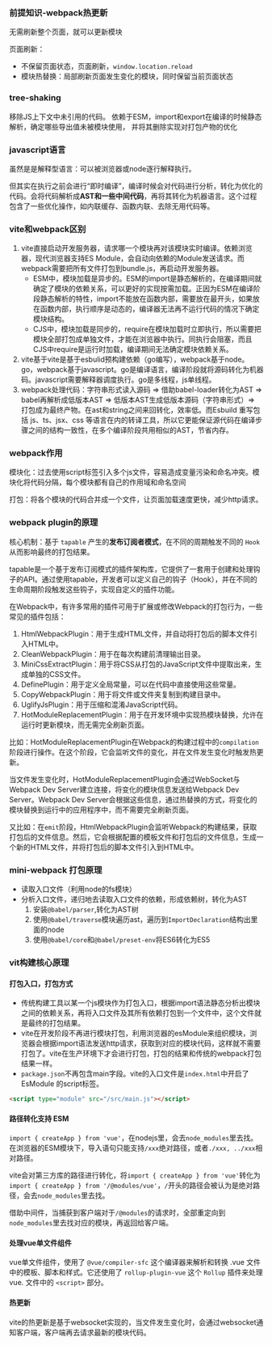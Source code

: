 ### 前提知识-webpack热更新

无需刷新整个页面，就可以更新模块

页面刷新：
+ 不保留页面状态，页面刷新，`window.location.reload`
+ 模块热替换：局部刷新页面发生变化的模块，同时保留当前页面状态

### tree-shaking
移除JS上下文中未引用的代码。
依赖于ESM，import和export在编译的时候静态解析，确定哪些导出值未被模块使用， 并将其删除实现对打包产物的优化

### javascript语言
虽然是是解释型语言：可以被浏览器或node逐行解释执行。

但其实在执行之前会进行“即时编译”，编译时候会对代码进行分析，转化为优化的代码。会将代码解析成**AST和一些中间代码**，再将其转化为机器语言。这个过程包含了一些优化操作，如内联缓存、函数内联、去除无用代码等。

### vite和webpack区别
1. vite直接启动开发服务器，请求哪一个模块再对该模块实时编译。依赖浏览器，现代浏览器支持ES Module，会自动向依赖的Module发送请求。而webpack需要把所有文件打包到bundle.js，再启动开发服务器。
   + ESM中，模块加载是异步的。ESM的import是静态解析的，在编译期间就确定了模块的依赖关系，可以更好的实现按需加载。正因为ESM在编译阶段静态解析的特性，import不能放在函数内部，需要放在最开头，如果放在函数内部，执行顺序是动态的，编译器无法再不运行代码的情况下确定模块结构。
   + CJS中，模块加载是同步的，require在模块加载时立即执行，所以需要把模块全部打包成单独文件，才能在浏览器中执行。同执行会阻塞，而且CJS中require是运行时加载，编译期间无法确定模块依赖关系。
3. vite基于vite是基于esbulid预构建依赖（go编写），webpack基于node。go，webpack基于javascript。go是编译语言，编译阶段就将源码转化为机器码。javascript需要解释器调度执行。go是多线程，js单线程。
4. webpack处理代码：字符串形式读入源码 => 借助babel-loader转化为AST => babel再解析成低版本AST => 低版本AST生成低版本源码（字符串形式）=> 打包成为最终产物。在ast和string之间来回转化，效率低。而Esbuild 重写包括 js、ts、jsx、css 等语言在内的转译工具，所以它更能保证源代码在编译步骤之间的结构一致性，在多个编译阶段共用相似的AST，节省内存。

### webpack作用

模块化：过去使用script标签引入多个js文件，容易造成变量污染和命名冲突。模块化将代码分隔，每个模块都有自己的作用域和命名空间

打包：将各个模块的代码合并成一个文件，让页面加载速度更快，减少http请求。

### webpack plugin的原理

核心机制：基于 `tapable` 产生的**发布订阅者模式**，在不同的周期触发不同的 `Hook` 从而影响最终的打包结果。

tapable是一个基于发布订阅模式的插件架构库，它提供了一套用于创建和处理钩子的API。通过使用tapable，开发者可以定义自己的钩子（Hook），并在不同的生命周期阶段触发这些钩子，实现自定义的插件功能。

在Webpack中，有许多常用的插件可用于扩展或修改Webpack的打包行为，一些常见的插件包括：

1. HtmlWebpackPlugin：用于生成HTML文件，并自动将打包后的脚本文件引入HTML中。
2. CleanWebpackPlugin：用于在每次构建前清理输出目录。
3. MiniCssExtractPlugin：用于将CSS从打包的JavaScript文件中提取出来，生成单独的CSS文件。
4. DefinePlugin：用于定义全局常量，可以在代码中直接使用这些常量。
5. CopyWebpackPlugin：用于将文件或文件夹复制到构建目录中。
6. UglifyJsPlugin：用于压缩和混淆JavaScript代码。
7. HotModuleReplacementPlugin：用于在开发环境中实现热模块替换，允许在运行时更新模块，而无需完全刷新页面。

比如：HotModuleReplacementPlugin在Webpack的构建过程中的`compilation`阶段进行操作。在这个阶段，它会监听文件的变化，并在文件发生变化时触发热更新。

当文件发生变化时，HotModuleReplacementPlugin会通过WebSocket与Webpack Dev Server建立连接，将变化的模块信息发送给Webpack Dev Server。Webpack Dev Server会根据这些信息，通过热替换的方式，将变化的模块替换到运行中的应用程序中，而不需要完全刷新页面。

又比如：在`emit`阶段，HtmlWebpackPlugin会监听Webpack的构建结果，获取打包后的文件信息。然后，它会根据配置的模板文件和打包后的文件信息，生成一个新的HTML文件，并将打包后的脚本文件引入到HTML中。


### mini-webpack 打包原理

+ 读取入口文件（利用node的fs模块）
+ 分析入口文件，递归地去读取入口文件的依赖，形成依赖树，转化为AST
  1. 安装`@babel/parser`,转化为AST树
  2. 使用`@babel/traverse`模块遍历ast，遍历到`ImportDeclaration`结构出里面的node
  3. 使用`@babel/core`和`@babel/preset-env`将ES6转化为ES5

### vit构建核心原理

#### 打包入口，打包方式

+ 传统构建工具以某一个js模块作为打包入口，根据import语法静态分析出模块之间的依赖关系，再将入口文件及其所有依赖打包到一个文件中，这个文件就是最终的打包结果。
+ vite在开发阶段不再进行模块打包，利用浏览器的esModule来组织模块，浏览器会根据import语法发送http请求，获取到对应的模块代码，这样就不需要打包了。vite在生产环境下才会进行打包，打包的结果和传统的webpack打包结果一样。
+ `package.json`不再包含main字段。vite的入口文件是`index.html`中开启了 EsModule 的script标签。

```html
<script type="module" src="/src/main.js"></script>
```

#### 路径转化支持 ESM

`import { createApp } from 'vue'`，在nodejs里，会去`node_modules`里去找。在浏览器的ESM模块下，导入语句只能支持`/xxx`绝对路径，或者`./xxx, ../xxx`相对路径。

vite会对第三方库的路径进行转化，将`import { createApp } from 'vue'`转化为`import { createApp } from '/@modules/vue'`，`/`开头的路径会被认为是绝对路径，会去`node_modules`里去找。

借助中间件，当捕获到客户端对于`/@modules`的请求时，全部重定向到`node_modules`里去找对应的模块，再返回给客户端。

#### 处理vue单文件组件

vue单文件组件，使用了 `@vue/compiler-sfc` 这个编译器来解析和转换 .vue 文件中的模板、脚本和样式。它还使用了 `rollup-plugin-vue` 这个 `Rollup` 插件来处理 vue. 文件中的 `<script>` 部分。

#### 热更新

vite的热更新是基于websocket实现的，当文件发生变化时，会通过websocket通知客户端，客户端再去请求最新的模块代码。




